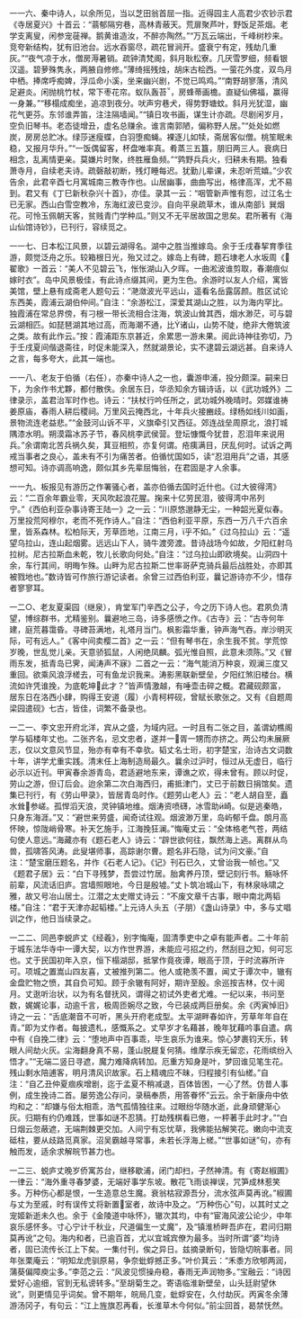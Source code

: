 <!-- { "loadSidebar": true } -->
一一六、秦中诗人，以余所见，当以芝田翁首屈一指。近得园主人高君少农钞示君《寺居夏兴》十首云：“蓊郁隔穷巷，高林青蔽天。荒扉聚芦叶，野饭足茶烟。老学支离叟，闲参宠蓰禅。鹅黄谁造汝，不醉亦陶然。”“万瓦云端出，千峰树杪来。竞夸新结构，犹有旧池台。远水吞窗尽，疏花冒涧开。盛衰宁有定，残劫几重灰。”“夜气凉于水，僧房溽暑销。疏钟清梵阁，斜月耿松寮。几厌雪罗细，频看银汉遥。碧萝殊隽永，两腋自修修。”薄绮摇残烛，胡床古桧西。一萤花外度，双鸟月中栖。捧席呼痴婢，浮瓜命小溪，坐来幽兴剧，不觉已鸣鸡。”“南野胡寥落，清风足避炎。闲抛桃竹杖，常下枣花帘。蚁队轰苔，房蜂蒂画檐。直疑仙佛福，赢得一身兼。”“移榻成痴坐，追凉到夜分。吠声穷巷犬，得势野塘蚊。斜月光犹湿，幽花气更芬。东邻谁弄笛，注注隔墙闻。”“镇日攻书画，谋生计亦疏。尽剧闲岁月，空负旧琴书。老态徒增丑，虚名总赚余。谁言南郭陋，偏称野人居。”“处处如燃炭，房房总贮冰。绿莎迷瘦蝶，白羽堕痴蝇。裸逐儿如犊，斋居客似僧。桃笙眠未稳，又报月华升。”“一饭偶留客，杯盘唯率真。肴蒸三五簋，朋旧两三人。衰病日相念，乱离情更亲。莫嫌片时聚，终胜雁鱼频。”“鹑野兵兵火，归耕未有期。独看萧寺月，自续老夫诗。疏磬敲初断，残灯睡每迟。犹勤儿辈课，未忍听荒嬉。”少农告余，此君辛酉七月寓城南三教寺作也。山居幽事，曲曲写出，格律高浑，尤不易到。君又有《丁巳新秋杂兴十首》，亦佳。录其一云：“咽管新声惟有怨，过江名士已无家。西山白雪空教冷，东海红波已变沙。自向平泉疏草木，谁从南部讠巽烟花。可怜玉佩朝天客，贫贱青门学种瓜。”则又不无平居故国之思矣。君所著有《海山仙馆诗钞》，已刊行，容续觅之。

一一七、日本松江风景，以碧云湖得名。湖中之胜当推嫁岛。余于壬戌春挈育季往游，颇觉泛舟之乐。较箱根日光，殆又过之。嫁岛上有碑，题石埭老人水坂周《翟歌》一首云：“美人不见碧云飞，怅怅湖山入夕晖。一曲淞波谁剪取，春潮痕似嫁时衣”。岛中风景极佳，有此诗点缀其间，更为生色。余游时以友人介绍，寓皆美馆，壁上悬有成斋老人题句云：“滟潋波光平远山，遥看名岳露孱颜。胜区试论东西美，霞浦云湖伯仲间。”自注：“余游松江，深爱其湖山之胜，以为海内罕比。独霞浦在常总界傍，有刁根一带长流相合注海，筑波山耸其西，烟水渺茫，可与碧云湖相匹。如琵琶湖其地过高，而海潮不通，比诸山，山势不陡，绝非大倦筑波之类。故有此作云。”按：霞浦距东京甚近，余累思一游未果。阅此诗神往弥切，乃于壬戌夏间偕退斋往，时促未能深入，然就湖景论，实不逮碧云湖远甚。自来诗人之言，每多夸大，此其一端也。

一一八、老友于伯循（右任），亦秦中诗人之一也，囊游申浦，投分颇深。嗣来日下，为余作书尤夥，都付散佚。余居东日，华丞知余方辑诗话，以《武功城外》二律录示，盖君治军时作也。诗云：“扶杖行吟任所之，武功城外晚晴时。郊媒谁祷姜原庙，春雨人耕后稷祠。万里风云掩西北，十年兵火接豳歧。绿杨如线川如画，景物流连老益悲。”“金鼓河山诉不平，义旗牵引又西征。郊连战垒周原北，浪打城隅漆水明。朔漠霜冰苏子节，春风桃李武侯营。登坛慷慨今犹昔，忍泪年来说用兵。”余谓南北苦兵祸久矣，萁豆相煎，亦复何谓。疮痍满目，厌乱何时。试诉之两戒当事者之良心，盖未有不引为痛苦者。伯循忧国如，读“忍泪用兵”之语，其感想可知。诗亦调高响逸，颇似其乡先辈屈悔翁，在君固是才人余事。

一一九、板报见有游历之作署骚心者，盖亦伯循去国时近什也。《过大彼得湾》云：“二百余年霸业零，天风吹起浪花腥。掬来十亿劳民泪，彼得湾中吊列宁。”《西伯利亚杂事诗寄王陆一》之一云：“川原悠邈静无尘，一种韶光夏似春。万里投荒阿穆尔，老而不死作诗人。”自注：“西伯利亚平原，东西一万八千六百余里，皆系森林。松柏际天，芳草匝地，江南三月，乎不如。”《过乌拉山》云：“遥望乌拉山，连山起烟雾。远远山下人，骑牛渡旁渡。昔诗战场今如故，夕阳红射乌拉树。尼古拉斯血未乾，牧儿长歌向何处。”自注：“过乌拉山即欧境矣。山洞四十余，车行其间，明晦乍殊。山畔为尼古拉斯二世率哥萨克骑兵最后战胜处，亦即其被戮地也。”数诗皆可作旅行游记读者。余曾三过西伯利亚，曩记游诗亦不少，惜存者寥寥耳。

一二○、老友夏渠园（继泉），肯堂军门辛西之公子，今之历下诗人也。君夙负清望，博综群书，尤精鉴别。曩避地三岛，诗多感愤之作。《古寺》云：“古寺何年建，庭荒暮霭昏。寻碑苔满地，礼塔月当门。枫影霜华重，钟声海气吞。岸沙明灭际，可有远人。”《客中间卖樱二首》之一云：“但有琴书在，余生我不贫。学荒惊岁晚，世乱觉儿亲。天意骄狐鼠，人闲绝凤麟。弧光惟自照，此意未须陈。”又《冒雨东发，抵青岛已霁，闻涛声不寐》二首之一云：“海气能消万种哀，观澜三度又重回。欲乘风浪浮槎去，可有鱼龙识我来。涛影黑联新壁垒，夕阳红煞旧楼台。横流如许凭谁挽，为底乾坤此才？”皆声情激越，有唾壶击碎之概。君藏砚颇富，居东日在洛西小肆，购得王安道（履）小青柯枰砚，曾赋长歌张之。又有《自题周梁园遣砚》七古，皆佳，词繁不备录也。

一二一、李文忠开府北洋，宾从之盛，为域内冠。一时且有二张之目，盖谓幼樵阁学与韬楼年丈也。二张齐名，忌文忠者，遂并一胥一甥而亦挤之。两公均未展厥志，仅以文意风节显，殆亦有幸有不幸欤。韬丈名士珩，初字楚宝，治诗古文词数十年，讲学尤重实践。清末任上海制造局最久。曩余过沪时，恒过从无虚日，临行必示以近刊。甲寅春余游青岛，君适避地东来，谭谯之欢，得未曾有。顾以时促，劳山之游，但订后会。迨余第二次白海西归，甫抵津门，丈已于前数日捐馆矣。遗集已刊行，有《劳山甲录》，皆居青岛时作。《题劳山老人》云：“老人胡自至，矗水耸参嵯。孤悍滔天浪，灵钟镇地维。烟涛资喷礴，冰雪助崎。似是逃秦皓，只身东海涯。”又：“避世来劳盛，闻奇试往观。烟波渺万里，岛屿郁千盘。朗月高怀映，惊陇峭骨寒。补天乞施手，江海挽狂澜。”悔庵丈云：“全体格老气苍，两结句使人意远。”海藏亦有《题石老人》诗云：“辟世欲何往，飘然海上逃。离群从鸟兽，孤啸答风涛。此叟堪师事，高踪谢尔曹。题名非石隐，试为问文豪。”自注：“楚宝磨压题名，并作《石老人记》。《记》刊石已久，丈曾诒我一帧也。”又《题君子居》云：“白下寻残梦，吾尝过竹居。胎禽养丹顶，壁记刻行书。觞咏怀前辈，风流话旧庐。宫墙照眼地，今日是殷墟。”丈卜筑冶城山下，有林泉咏啸之雅，故又号冶山居士。江潜之太史赠丈诗云：“不废文章千古事，眼中南北两韬楼。”自注：“君于天津亦起韬楼。”上元诗人头五（子朋）《盏山诗录》中，多与丈唱训之作，他日当续录之。

一二二、同邑李蜕庐丈《经羲》，别字悔庵，固清季吏中之卓有能声者。二十年前于城东法华寺中一谭大契，以方作世界游，未能应弓招之约，然刮目之知，何可忘也。丈于民国初年入京，恒下榻湖邸，抵掌作竟夜谭，眼高于顶，于时流寡所许可。项城之置嵩山四友喜，丈被推列第二。他人或艳羡不置，闻丈于谭次中，辙有金盘贮物之愤，其自负可知。顾于余辙有阿好，期许至殷。余巡按吉林，仅十阅月。丈逖听治状，以为有名督抚风，谓得之初试外吏者尤难。一纪以来，书问至数，娓娓论事，动逾千言，极周匝婉尽之致，今已装成两巨册矣。余《丙寅悼旧》诗之一云：“舌底潮音不可听，黑头开府老成型。太平湖畔春如许，芳草年年自在青。”即为丈作者。每披遗札，感慨系之。丈早岁才名藉甚，晚年犹藉吟事自遣。病中有《自挽二律》云：“堕地声中百事乖，毕生哀乐为谁来。惊心梦裹钧天乐，转眼人间劫火灰。尘海翻身真不易，蓬山脱屣复何猜。维摩示疾无留恋，花雨缤纷入悟才。”“无端二竖日寻遮，魔力难降病转加。厄重方知身是叶，梦回谁见笔生花。残山剩水陪逋客，明月清风识故家。石上精魂应不昧，归程接引有仙槎。”自注：“自乙丑仲夏痼疾增剧，迄于孟夏不稍减退，百体皆困，一心了然。仿昔人事例，成生挽诗二首。屡劳逸公存问，录稿奉质，用答眷怀”云云。余于新康舟中依均和之：“却嫌与俗太相乖，浩气孤情独往来。过眼纷华随水逝，此身顽健渐心灰。归期有约仍难践，世事如谜不忍猜。打劫残棋看已倦，一枰著手此时才。”“白日烟云忽蔽遮，无端荆棘更交加。人间宁有忘忧草，我佛能拈解笑花。嫩向中流支砥柱，要从歧路觅真家。沼吴霸越寻常事，未若长浮海上槎。”“世事如谜”句，亦有触而发，适余求解皖节甚力也。

一二三、蜕庐丈晚岁侨寓苏台，继移歇浦，闭门却扫，孑然神清。有《寄赵椒圃》一律云：“海外重寻春梦婆，无端好事学东坡。散花飞雨谈禅误，咒笋成林惹笑多。万种伤心都是恨，一生造意总生魔。衰翁枯寂源吾分，流水弦声莫再讹。”椒圃与丈为至戚，时有误传丈将新置室者，故诗中及之。“万种伤心”句，以其时丈之宠姬新逝未久也。余于《金陵道中咏怀》，辙次其均，中有“宦海风波公论少，中年哀乐感怀多。寸心宁计千秋业，尺道偏生一丈魔”，及“镇淮桥畔吾庐在，君问归期莫再讹”之句。海内和者，已逾百首，尤以宜城宾僚为最多。当时所谓“婆”均诗者，固已流传长江上下矣。一集付刊，俟之异日。兹摘录断句，皆隐切皖事者。同年张栗庵云：“明知龙虎驯原易，争奈蚍蜉撼正多。”叶价萁云：“禾黍方欣郇两润，蒲葵偏障庾尘多。”李范之云：“风波见惯操舟稳，春雨无声润物多。”宝融云：“诗因爱好心逾细，官到无私谤转多。”至胡菊生之。寄语临淮新壁垒，山头廷尉望休讹”，则更情见乎词矣。曾不期年，皖局几变，蚍蜉安在，久付劫灰。丙寅冬余薄游汤冈子，有句云：“江上旌旗忍再看，长淮草木今何似。”前尘回首，曷禁怃然。

